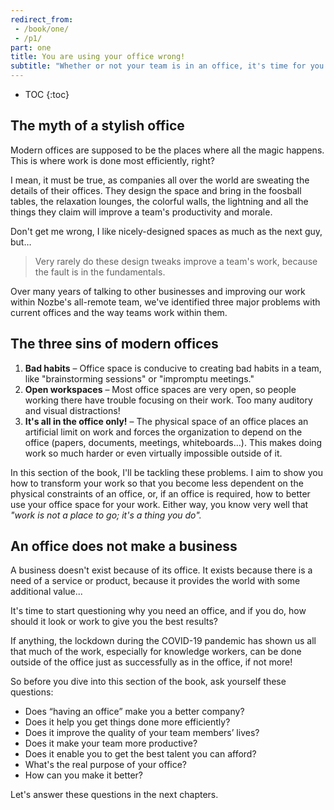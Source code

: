 ```yaml
---
redirect_from:
 - /book/one/
 - /p1/
part: one
title: You are using your office wrong!
subtitle: "Whether or not your team is in an office, it's time for you all to start working differently."
---
```


* TOC
{:toc}

## The myth of a stylish office

Modern offices are supposed to be the places where all the magic happens. This is where work is done most efficiently, right?

I mean, it must be true, as companies all over the world are sweating the details of their offices. They design the space and bring in the foosball tables, the relaxation lounges, the colorful walls, the lightning and all the things they claim will improve a team's productivity and morale.

Don't get me wrong, I like nicely-designed spaces as much as the next guy, but…

> Very rarely do these design tweaks improve a team's work, because the fault is in the fundamentals.

Over many years of talking to other businesses and improving our work within Nozbe's all-remote team, we've identified three major problems with current offices and the way teams work within them.

## The three sins of modern offices

1. **Bad habits** – Office space is conducive to creating bad habits in a team, like "brainstorming sessions" or "impromptu meetings."
2. **Open workspaces** – Most office spaces are very open, so people working there have trouble focusing on their work. Too many auditory and visual distractions!
3. **It's all in the office only!** – The physical space of an office places an artificial limit on work and forces the organization to depend on the office (papers, documents, meetings, whiteboards…). This makes doing work so much harder or even virtually impossible outside of it.

In this section of the book, I'll be tackling these problems. I aim to show you how to transform your work so that you become less dependent on the physical constraints of an office, or, if an office is required, how to better use your office space for your work. Either way, you know very well that *"work is not a place to go; it's a thing you do".*

## An office does not make a business 

A business doesn't exist because of its office. It exists because there is a need of a service or product, because it provides the world with some additional value...

It's time to start questioning why you  need an office, and if you do, how should it look or work to give you the best results?

If anything, the lockdown during the COVID-19 pandemic has shown us all that much of the work, especially for knowledge workers, can be done outside of the office just as successfully as in the office, if not more!

So before you dive into this section of the book, ask yourself these questions:

- Does “having an office” make you a better company?
- Does it help you get things done more efficiently?
- Does it improve the quality of your team members’ lives?
- Does it make your team more productive?
- Does it enable you to get the best talent you can afford?
- What's the real purpose of your office?
- How can you make it better?

Let's answer these questions in the next chapters.

